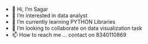 - 👋 Hi, I’m Sagar
- 👀 I’m interested in data analyst
- 🌱 I’m currently learning PYTHON Libraries
- 💞️ I’m looking to collaborate on data visualization task
- 📫 How to reach me ... contact on 8340110869

<!---
saggy11/saggy11 is a ✨ special ✨ repository because its `README.md` (this file) appears on your GitHub profile.
You can click the Preview link to take a look at your changes.
--->

